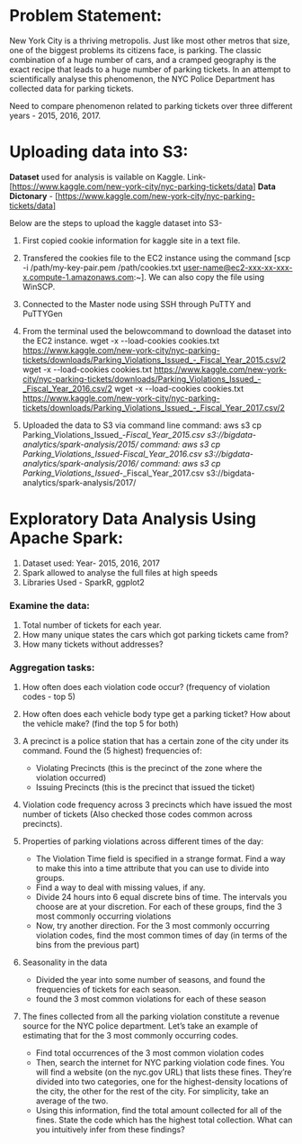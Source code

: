 # Problem Statement:
New York City is a thriving metropolis. Just like most other metros that size, one of the biggest problems its citizens face, is parking. The classic combination of a huge number of cars, and a cramped geography is the exact recipe that leads to a huge number of parking tickets. In an attempt to scientifically analyse this phenomenon, the NYC Police Department has collected data for parking tickets. 

Need to compare phenomenon related to parking tickets over three different years - 2015, 2016, 2017.

# Uploading data into S3:
**Dataset** used for analysis is vailable on Kaggle. Link- [https://www.kaggle.com/new-york-city/nyc-parking-tickets/data]
**Data Dictonary** - [https://www.kaggle.com/new-york-city/nyc-parking-tickets/data]

Below are the steps to upload the kaggle dataset into S3-

1. First copied cookie information for kaggle site in a text file.
2. Transfered the cookies file to the EC2 instance using the command [scp -i /path/my-key-pair.pem /path/cookies.txt user-name@ec2-xxx-xx-xxx-x.compute-1.amazonaws.com:~]. We can also copy the file using WinSCP.
3. Connected to the Master node using SSH through PuTTY and PuTTYGen
4. From the terminal used the belowcommand to download the dataset into the EC2 instance.
wget -x --load-cookies cookies.txt https://www.kaggle.com/new-york-city/nyc-parking-tickets/downloads/Parking_Violations_Issued_-_Fiscal_Year_2015.csv/2
wget -x --load-cookies cookies.txt https://www.kaggle.com/new-york-city/nyc-parking-tickets/downloads/Parking_Violations_Issued_-_Fiscal_Year_2016.csv/2
wget -x --load-cookies cookies.txt https://www.kaggle.com/new-york-city/nyc-parking-tickets/downloads/Parking_Violations_Issued_-_Fiscal_Year_2017.csv/2

5. Uploaded the data to S3 via command line 
command: aws s3 cp Parking_Violations_Issued_-_Fiscal_Year_2015.csv s3://bigdata-analytics/spark-analysis/2015/
command: aws s3 cp Parking_Violations_Issued_-_Fiscal_Year_2016.csv s3://bigdata-analytics/spark-analysis/2016/
command: aws s3 cp Parking_Violations_Issued_-_Fiscal_Year_2017.csv s3://bigdata-analytics/spark-analysis/2017/


# Exploratory Data Analysis Using Apache Spark:
1. Dataset used: Year- 2015, 2016, 2017
2. Spark allowed to analyse the full files at high speeds
3. Libraries Used - SparkR, ggplot2

### Examine the data:

1. Total number of tickets for each year.
2. How many unique states the cars which got parking tickets came from?
3. How many tickets without addresses?
 
### Aggregation tasks:

1. How often does each violation code occur? (frequency of violation codes - top 5)
2. How often does each vehicle body type get a parking ticket? How about the vehicle make? (find the top 5 for both)
3. A precinct is a police station that has a certain zone of the city under its command. Found the (5 highest) frequencies of:
	- Violating Precincts (this is the precinct of the zone where the violation occurred)
	- Issuing Precincts (this is the precinct that issued the ticket)
4. Violation code frequency across 3 precincts which have issued the most number of tickets (Also checked those codes common across precincts).
5. Properties of parking violations across different times of the day:
	- The Violation Time field is specified in a strange format. Find a way to make this into a time attribute that you can use to divide into groups.
	- Find a way to deal with missing values, if any.
	- Divide 24 hours into 6 equal discrete bins of time. The intervals you choose are at your discretion. For each of these groups, find the 3 most commonly occurring violations
	- Now, try another direction. For the 3 most commonly occurring violation codes, find the most common times of day (in terms of the bins from the previous part)

6. Seasonality in the data
	- Divided the year into some number of seasons, and found the frequencies of tickets for each season.
	- found the 3 most common violations for each of these season

7. The fines collected from all the parking violation constitute a revenue source for the NYC police department. Let’s take an example of estimating that for the 3 most commonly occurring codes.
	- Find total occurrences of the 3 most common violation codes
	- Then, search the internet for NYC parking violation code fines. You will find a website (on the nyc.gov URL) that lists these fines. They’re divided into two categories, one for the highest-density locations of the city, the other for the rest of the city. For simplicity, take an average of the two.
	- Using this information, find the total amount collected for all of the fines. State the code which has the highest total collection.
What can you intuitively infer from these findings?

